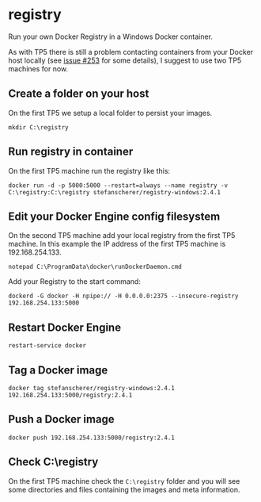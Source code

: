 # registry

Run your own Docker Registry in a Windows Docker container.

As with TP5 there is still a problem contacting containers from your Docker host locally (see [issue #253](https://github.com/Microsoft/Virtualization-Documentation/issues/253) for some details), I suggest to use two TP5 machines for now.

## Create a folder on your host

On the first TP5 we setup a local folder to persist your images.

```
mkdir C:\registry
```

## Run registry in container

On the first TP5 machine run the registry like this:

```
docker run -d -p 5000:5000 --restart=always --name registry -v C:\registry:C:\registry stefanscherer/registry-windows:2.4.1
```

## Edit your Docker Engine config filesystem

On the second TP5 machine add your local registry from the first TP5 machine. In this example the IP address of the first TP5 machine is 192.168.254.133.

```
notepad C:\ProgramData\docker\runDockerDaemon.cmd
```

Add your Registry to the start command:

```
dockerd -G docker -H npipe:// -H 0.0.0.0:2375 --insecure-registry 192.168.254.133:5000
```

## Restart Docker Engine

```
restart-service docker
```

## Tag a Docker image

```
docker tag stefanscherer/registry-windows:2.4.1 192.168.254.133:5000/registry:2.4.1
```

## Push a Docker image

```
docker push 192.168.254.133:5000/registry:2.4.1
```

## Check C:\registry

On the first TP5 machine check the `C:\registry` folder and you will see some directories and files containing the images and meta information.
